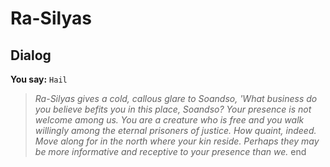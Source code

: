 # Ra-Silyas





## Dialog

**You say:** `Hail`



>*Ra-Silyas gives a cold, callous glare to Soandso, 'What business do you believe befits you in this place, Soandso? Your presence is not welcome among us. You are a creature who is free and you walk willingly among the eternal prisoners of justice. How quaint, indeed. Move along for in the north where your kin reside. Perhaps they may be more informative and receptive to your presence than we.*
end
